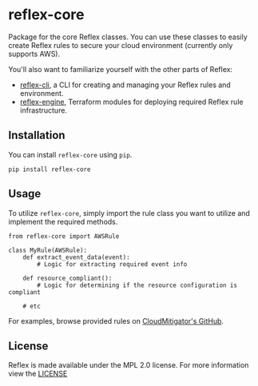 # reflex-core
Package for the core Reflex classes. You can use these classes to easily create Reflex rules to secure your cloud environment (currently only supports AWS).

You'll also want to familiarize yourself with the other parts of Reflex:  
- [reflex-cli](https://www.github.com/cloudmitigator/reflex-cli), a CLI for creating and managing your Reflex rules and environment.
- [reflex-engine](https://www.github.com/cloudmitigator/reflex-engine), Terraform modules for deploying required Reflex rule infrastructure.

## Installation
You can install `reflex-core` using `pip`.

`pip install reflex-core`

## Usage
To utilize `reflex-core`, simply import the rule class you want to utilize and implement the required methods.  

```
from reflex-core import AWSRule

class MyRule(AWSRule):
    def extract_event_data(event):
        # Logic for extracting required event info

    def resource_compliant():
        # Logic for determining if the resource configuration is compliant

    # etc
```

For examples, browse provided rules on [CloudMitigator's GitHub](https://www.github.com/cloudmitigator/).

## License
Reflex is made available under the MPL 2.0 license. For more information view the [LICENSE](https://github.com/cloudmitigator/reflex-core/blob/master/LICENSE)
